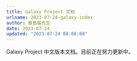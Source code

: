 ```yaml
---
title: Galaxy Project 文档
urlname: 2023-07-24-galaxy-index
author: 章鱼猫先生
date: 2023-07-24
updated: "2023-07-24 08:08:08"
---
```


Galaxy Project 中文版本文档。目前正在努力更新中。

